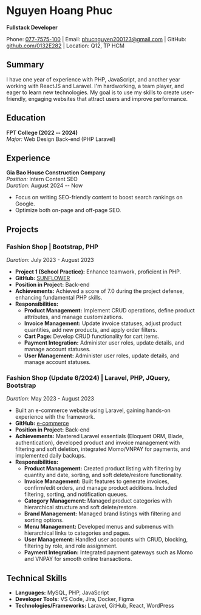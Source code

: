 # Nguyen Hoang Phuc
**<div aline="center">Fullstack Developer</div>**

Phone: [077-7575-100](tel:077-7575-100) | Email: [phucnguyen200123@gmail.com](mailto:phucnguyen200123@gmail.com) | GitHub: [github.com/0132E282](https://github.com/0132E282) | Location: Q12, TP HCM

## Summary

I have one year of experience with PHP, JavaScript, and another year working with ReactJS and Laravel. I'm hardworking, a team player, and eager to learn new technologies. My goal is to use my skills to create user-friendly, engaging websites that attract users and improve performance.

## Education

**FPT College (2022 -- 2024)**  
*Major:* Web Design Back-end (PHP Laravel)  

## Experience

**Gia Bao House Construction Company**  
*Position:* Intern Content SEO  
*Duration:* August 2024 -- Now

- Focus on writing SEO-friendly content to boost search rankings on Google.
- Optimize both on-page and off-page SEO.

## Projects

### Fashion Shop | Bootstrap, PHP

*Duration:* July 2023 - August 2023

- **Project 1 (School Practice):** Enhance teamwork, proficient in PHP.
- **GitHub:** [SUNFLOWER](https://github.com/0132E282/SUNFLOWER.git)
- **Position in Project:** Back-end
- **Achievements:** Achieved a score of 7.0 during the project defense, enhancing fundamental PHP skills.
- **Responsibilities:**
  - **Product Management:** Implement CRUD operations, define product attributes, and manage customizations.
  - **Invoice Management:** Update invoice statuses, adjust product quantities, add new products, and apply order filters.
  - **Cart Page:** Develop CRUD functionality for cart items.
  - **Payment Integration:** Administer user roles, update details, and manage account statuses.
  - **User Management:** Administer user roles, update details, and manage account statuses.

### Fashion Shop (Update 6/2024) | Laravel, PHP, JQuery, Bootstrap

*Duration:* May 2023 - August 2023

- Built an e-commerce website using Laravel, gaining hands-on experience with the framework.
- **GitHub:** [e-commerce](https://github.com/0132E282/e-commerce.git)
- **Position in Project:** Back-end
- **Achievements:** Mastered Laravel essentials (Eloquent ORM, Blade, authentication), developed product and invoice management with filtering and soft deletion, integrated Momo/VNPAY for payments, and implemented daily backups.
- **Responsibilities:**
  - **Product Management:** Created product listing with filtering by quantity and date, sorting, and soft delete/restore functionality.
  - **Invoice Management:** Built features to generate invoices, confirm/edit orders, and manage product additions. Included filtering, sorting, and notification queues.
  - **Category Management:** Managed product categories with hierarchical structure and soft delete/restore.
  - **Brand Management:** Managed brand listings with filtering and sorting options.
  - **Menu Management:** Developed menus and submenus with hierarchical links to categories and pages.
  - **User Management:** Handled user accounts with CRUD, blocking, filtering by role, and role assignment.
  - **Payment Integration:** Integrated payment gateways such as Momo and VNPAY for smooth online transactions.

## Technical Skills

- **Languages:** MySQL, PHP, JavaScript
- **Developer Tools:** VS Code, Jira, Docker, Figma
- **Technologies/Frameworks:** Laravel, GitHub, React, WordPress
